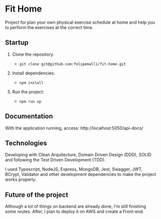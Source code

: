 # Fit Home

Project for plan your own physical exercise schedule at home and help you to perform the exercises at the correct time.

## Startup

1. Clone the repository.
    * `git clone git@github.com:felipemalli/fit-home.git`

2. Install dependencies:
    * `npm install`

3. Run the project:
    * `npm run up`

## Documentation

With the application running, access: http://localhost:5050/api-docs/

## Technologies

Developing with Clean Arquitecture, Domain Driven Design (DDD), SOLID and following the Test Driven Development (TDD).

I used Typescript, NodeJS, Express, MongoDB, Jest, Swagger, JWT, BCrypt, Validator and other development dependencies to make the project works properly.

## Future of the project

Although a lot of things on backend are already done, I'm still finishing some routes. After, I plan to deploy it on AWS and create a Front-end.